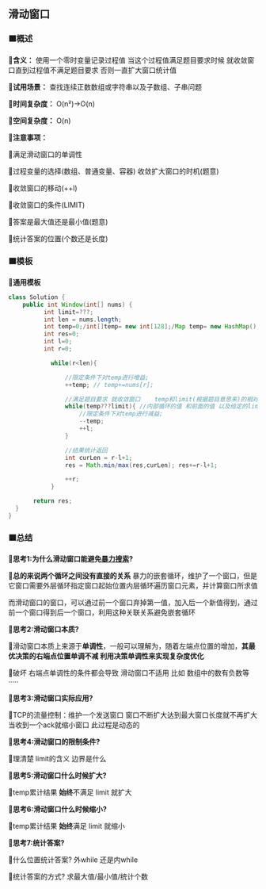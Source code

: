 ## 滑动窗口

### 🟧概述

**🔻含义：** 使用一个零时变量记录过程值 当这个过程值满足题目要求时候 就收敛窗口直到过程值不满足题目要求 否则一直扩大窗口统计值

**🔻试用场景：** 查找连续正数数组或字符串以及子数组、子串问题

**🔻时间复杂度：** O(n²)->O(n)

**🔻空间复杂度：** O(n)

**🔻注意事项：**

🔸满足滑动窗口的单调性

🔸过程变量的选择(数组、普通变量、容器) 收敛扩大窗口的时机(题意)

🔸收敛窗口的移动(++l)

🔸收敛窗口的条件(LIMIT)

🔸答案是最大值还是最小值(题意)

🔸统计答案的位置(个数还是长度)

### 🟧模板

📌**通用模板**

```java
class Solution {
    public int Window(int[] nums) {
          int limit=???;
          int len = nums.length;
          int temp=0;/int[]temp= new int[128];/Map temp= new HashMap();
          int res=0;
          int l=0;
          int r=0;

            while(r<len){

                //限定条件下对temp进行增益;
                ++temp; // temp+=nums[r];

                //满足题目要求 就收敛窗口    temp和limit(根据题目意思来)的相对关系
                while(temp???limit){ //内部循环的值 和前面的值 以及给定的limit相关 
                    //限定条件下对temp进行减益;
                    --temp;
                    ++l;
                }

                //结果统计返回
                int curLen = r-l+1;
                res = Math.min/max(res,curLen); res+=r-l+1;

                ++r;
            }

       return res;
  }
}
```

### 🟧总结

**🔻思考1:为什么滑动窗口能避免[暴力搜索](https://www.zhihu.com/search?q=%E6%9A%B4%E5%8A%9B%E6%90%9C%E7%B4%A2&search_source=Entity&hybrid_search_source=Entity&hybrid_search_extra=%7B%22sourceType%22%3A%22answer%22%2C%22sourceId%22%3A2974934693%7D)?**

🔸**总的来说两个循环之间没有直接的关系** 暴力的嵌套循环，维护了一个窗口，但是它窗口需要外层循环指定窗口起始位置内层循环遍历窗口元素，并计算窗口所求值

而滑动窗口的窗口，可以通过前一个窗口弃掉第一值，加入后一个新值得到，通过前一个窗口得到后一个窗口，利用这种关联关系避免嵌套循环

**🔻思考2:滑动窗口本质?**

🔸滑动窗口本质上来源于**单调性**，一般可以理解为，随着左端点位置的增加，**其最优决策的右端点位置单调不减 利用决策单调性来实现复杂度优化**

🔸破坏 右端点单调性的条件都会导致 滑动窗口不适用 比如 数组中的数有负数等·····

**🔻思考3:滑动窗口实际应用?**

🔸TCP的流量控制：维护一个发送窗口 窗口不断扩大达到最大窗口长度就不再扩大 当收到一个ack就缩小窗口 此过程是动态的

**🔻思考4:滑动窗口的限制条件?**

🔸理清楚 limit的含义 边界是什么

**🔻思考5:滑动窗口什么时候扩大?**

🔸temp累计结果  **始终**不满足 limit 就扩大

**🔻思考6:滑动窗口什么时候缩小?**

🔸temp累计结果  **始终**满足 limit 就缩小

**🔻思考7:统计答案?**

🔸什么位置统计答案? 外while 还是内while

🔸统计答案的方式? 求最大值/最小值/统计个数
